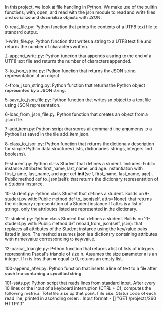 In this project, we look at file handling in Python. We make use of the builtin functions; with, open, and read with the json module to read and write files and serialize and deserialize objects with JSON.

0-read_file.py: Python function that prints the contents of a UTF8 text file to standard output.

1-write_file.py: Python function that writes a string to a UTF8 text file and returns the number of characters written.

2-append_write.py: Python function that appends a string to the end of a UTF8 text file and returns the number of characters appended.

3-to_json_string.py: Python function that returns the JSON string representation of an object.

4-from_json_string.py: Python function that returns the Python object represented by a JSON string.

5-save_to_json_file.py: Python function that writes an object to a text file using JSON representation.

6-load_from_json_file.py: Python function that creates an object from a .json file.

7-add_item.py: Python script that stores all command line arguments to a Python list saved in the file add_item.json.

8-class_to_json.py: Python function that returns the dictionary description for simple Python data structures (lists, dictionaries, strings, integers and booleans).


9-student.py: Python class Student that defines a student. Includes:
Public instance attributes first_name, last_name, and age.
Instantiation with first_name, last_name, and age: def __init__(self, first_name, last_name, age):.
Public method def to_json(self): that returns the dictionary representation of a Student instance.

10-student.py: Python class Student that defines a student. Builds on 9-student.py with:
Public method def to_json(self, attrs=None): that returns the dictionary representation of a Student instance.
If attrs is a list of strings, only the attributes listed are represented in the dictionary.

11-student.py: Python class Student that defines a student. Builds on 10-student.py with:
Public method def reload_from_json(self, json): that replaces all attributes of the Student instance using the key/value pairs listed in json.
The method assumes json is a dictionary containing attributes with name/value corresponding to key/value.

12-pascal_triangle.py: Python function that returns a list of lists of integers representing Pascal's triangle of size n.
Assumes the size parameter n is an integer.
If n is less than or equal to 0, returns an empty list.

100-append_after.py: Python function that inserts a line of text to a file after each line containing a specified string.

101-stats.py: Python script that reads lines from standard input. After every 10 lines or the input of a keyboard interruption (CTRL + C), computes the following metrics:
Total file size up that point: File size: <total size>
Status code of each read line, printed in ascending order: <status code>: <number>
Input format: <IP Address> - [<date>] "GET /projects/260 HTTP/1.1" <status code> <file size>
